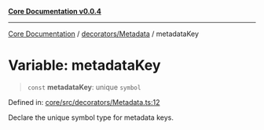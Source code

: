[**Core Documentation v0.0.4**](../../../README.md)

***

[Core Documentation](../../../modules.md) / [decorators/Metadata](../README.md) / metadataKey

# Variable: metadataKey

> `const` **metadataKey**: unique `symbol`

Defined in: [core/src/decorators/Metadata.ts:12](https://github.com/stonemjs/core/blob/8c14a336c794eb98d8513b950cb1c2786962eaaf/src/decorators/Metadata.ts#L12)

Declare the unique symbol type for metadata keys.
